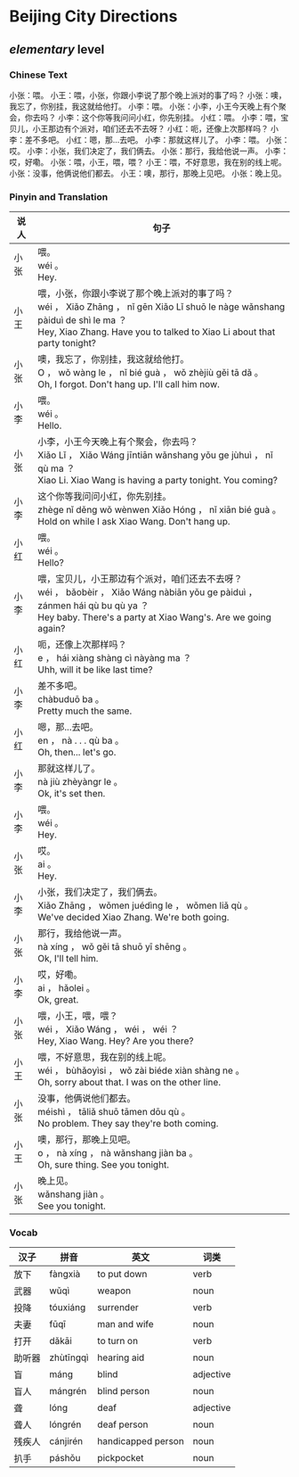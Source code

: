 # Beijing City Directions
## *elementary* level

### Chinese Text
小张：喂。
小王：喂，小张，你跟小李说了那个晚上派对的事了吗？
小张：噢，我忘了，你别挂，我这就给他打。
小李：喂。
小张：小李，小王今天晚上有个聚会，你去吗？
小李：这个你等我问问小红，你先别挂。
小红：喂。
小李：喂，宝贝儿，小王那边有个派对，咱们还去不去呀？
小红：呃，还像上次那样吗？
小李：差不多吧。
小红：嗯，那...去吧。
小李：那就这样儿了。
小李：喂。
小张：哎。
小李：小张，我们决定了，我们俩去。
小张：那行，我给他说一声。
小李：哎，好嘞。
小张：喂，小王，喂，喂？
小王：喂，不好意思，我在别的线上呢。
小张：没事，他俩说他们都去。
小王：噢，那行，那晚上见吧。
小张：晚上见。

### Pinyin and Translation
|说人|句子|
|----|----|
|小张|喂。<br />wéi 。<br />Hey.|
|小王|喂，小张，你跟小李说了那个晚上派对的事了吗？<br />wéi ， Xiǎo Zhāng ， nǐ gēn Xiǎo Lǐ shuō le nàge wǎnshang pàiduì de shì le ma ？<br />Hey, Xiao Zhang. Have you to talked to Xiao Li about that party tonight?|
|小张|噢，我忘了，你别挂，我这就给他打。<br />O ， wǒ wàng le ， nǐ bié guà ， wǒ zhèjiù gěi tā dǎ 。<br />Oh, I forgot. Don't hang up. I'll call him now.|
|小李|喂。<br />wéi 。<br />Hello.|
|小张|小李，小王今天晚上有个聚会，你去吗？<br />Xiǎo Lǐ ， Xiǎo Wáng jīntiān wǎnshang yǒu ge jùhuì ， nǐ qù ma ？<br />Xiao Li. Xiao Wang is having a party tonight. You coming?|
|小李|这个你等我问问小红，你先别挂。<br />zhège nǐ děng wǒ wènwen Xiǎo Hóng ， nǐ xiān bié guà 。<br />Hold on while I ask Xiao Wang. Don't hang up.|
|小红|喂。<br />wéi 。<br />Hello?|
|小李|喂，宝贝儿，小王那边有个派对，咱们还去不去呀？<br />wéi ， bǎobèir ， Xiǎo Wáng nàbiān yǒu ge pàiduì ， zánmen hái qù bu qù ya ？<br />Hey baby. There's a party at Xiao Wang's. Are we going again?|
|小红|呃，还像上次那样吗？<br />e ， hái xiàng shàng cì nàyàng ma ？<br />Uhh, will it be like last time?|
|小李|差不多吧。<br />chàbuduō ba 。<br />Pretty much the same.|
|小红|嗯，那...去吧。<br />en ， nà . . . qù ba 。<br />Oh, then... let's go.|
|小李|那就这样儿了。<br />nà jiù zhèyàngr le 。<br />Ok, it's set then.|
|小李|喂。<br />wéi 。<br />Hey.|
|小张|哎。<br />ai 。<br />Hey.|
|小李|小张，我们决定了，我们俩去。<br />Xiǎo Zhāng ， wǒmen juédìng le ， wǒmen liǎ qù 。<br />We've decided Xiao Zhang. We're both going.|
|小张|那行，我给他说一声。<br />nà xíng ， wǒ gěi tā shuō yī shēng 。<br />Ok, I'll tell him.|
|小李|哎，好嘞。<br />ai ， hǎolei 。<br />Ok, great.|
|小张|喂，小王，喂，喂？<br />wéi ， Xiǎo Wáng ， wéi ， wéi ？<br />Hey, Xiao Wang. Hey? Are you there?|
|小王|喂，不好意思，我在别的线上呢。<br />wéi ， bùhǎoyìsi ， wǒ zài biéde xiàn shàng ne 。<br />Oh, sorry about that. I was on the other line.|
|小张|没事，他俩说他们都去。<br />méishì ， tāliǎ shuō tāmen dōu qù 。<br />No problem. They say they're both coming.|
|小王|噢，那行，那晚上见吧。<br />o ， nà xíng ， nà wǎnshang jiàn ba 。<br />Oh, sure thing. See you tonight.|
|小张|晚上见。<br />wǎnshang jiàn 。<br />See you tonight.|
### Vocab
|汉子|拼音|英文|词类|
|----|----|----|----|
|放下|fàngxià|to put down|verb|
|武器|wǔqì|weapon|noun|
|投降|tóuxiáng|surrender|verb|
|夫妻|fūqī|man and wife|noun|
|打开|dǎkāi|to turn on|verb|
|助听器|zhùtīngqì|hearing aid|noun|
|盲|máng|blind|adjective|
|盲人|mángrén|blind person|noun|
|聋|lóng|deaf|adjective|
|聋人|lóngrén|deaf person|noun|
|残疾人|cánjirén|handicapped person|noun|
|扒手|páshǒu|pickpocket|noun|
